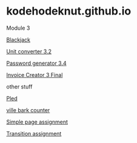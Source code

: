 # kodehodeknut.github.io

Module 3


[Blackjack](https://kodehodeknut.github.io/blackjack/)

[Unit converter 3.2](https://kodehodeknut.github.io/solo%20project%20(3.2)/)

[Password generator 3.4](https://kodehodeknut.github.io/solo%20project%20(3.4)/)

[Invoice Creator 3 Final](https://kodehodeknut.github.io/solo-project-3-final/)

other stuff


[Pled](https://kodehodeknut.github.io/TESTBENCH/)

[ville bark counter](https://kodehodeknut.github.io/counter/)

[Simple page assignment](https://kodehodeknut.github.io/innlevering-simplepage/)

[Transition assignment](https://kodehodeknut.github.io/animation%20assignment/)
